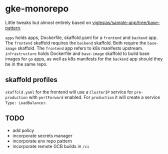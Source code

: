 # gke-monorepo

Little tweaks but almost entirely based on [viglesias/sample-app/tree/base-pattern](https://github.com/viglesiasce/sample-app/tree/base-pattern).

`apps` holds apps, Dockerfile, skaffold.yaml for a `frontend` and `backend` app. The `frontend` skaffold requires the `backend` skaffold. Both require the `base-image` skaffold. The `frontend` app refers to k8s manifests upstream. 
`infrastructure` holds Dockerfile and `base-image` skaffold to build base images for `go` apps, as well as k8s manifests for the `backend` app should they be in the same repo. 

## skaffold profiles

`skaffold.yaml` for the frontend will use a `ClusterIP` service for `pre-production` with `portForward` enabled. For `production` it will create a service `Type: LoadBalancer`. 

## TODO

* add policy
* incorporate secrets manager
* incorporate env repo pattern
* incorporate remote GCB builds in `/ci`
